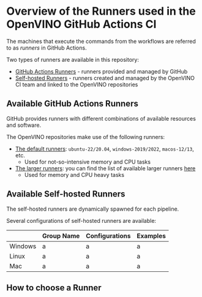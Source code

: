 # Overview of the Runners used in the OpenVINO GitHub Actions CI

The machines that execute the commands from the workflows are referred to as _runners_ in GitHub Actions.

Two types of runners are available in this repository:
   
* [GitHub Actions Runners](https://docs.github.com/en/actions/using-github-hosted-runners/about-github-hosted-runners/about-github-hosted-runners) - runners provided and managed by GitHub
* [Self-hosted Runners](https://docs.github.com/en/actions/hosting-your-own-runners/managing-self-hosted-runners/about-self-hosted-runners) - runners created and managed by the OpenVINO CI team and linked to the OpenVINO repositories 

## Available GitHub Actions Runners

GitHub provides runners with different combinations of available resources and software. 

The OpenVINO repositories make use of the following runners:

* [The default runners](https://docs.github.com/en/actions/using-github-hosted-runners/about-github-hosted-runners/about-github-hosted-runners#supported-runners-and-hardware-resources): `ubuntu-22/20.04`, `windows-2019/2022`, `macos-12/13`, etc.
  * Used for not-so-intensive memory and CPU tasks
* [The larger runners](https://docs.github.com/en/actions/using-github-hosted-runners/about-larger-runners/about-larger-runners#machine-sizes-for-larger-runners): you can find the list of available larger runners [here](https://github.com/openvinotoolkit/openvino/actions/runners)
  * Used for memory and CPU heavy tasks

## Available Self-hosted Runners

The self-hosted runners are dynamically spawned for each pipeline.

Several configurations of self-hosted runners are available:

|         | Group Name | Configurations | Examples |
|---------|------------|----------------|----------|
| Windows | a          | a              | a        |
| Linux   | a          | a              | a        |
| Mac     | a          | a              | a        |

## How to choose a Runner
